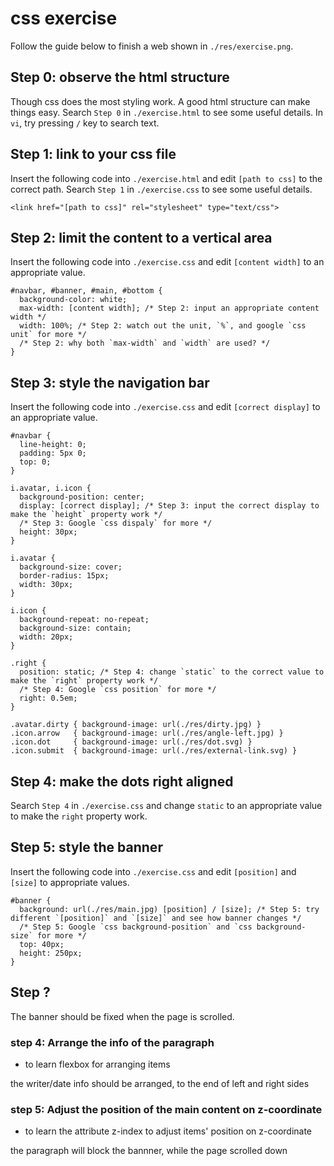# css exercise

Follow the guide below to finish a web shown in `./res/exercise.png`.

## Step 0: observe the html structure

Though css does the most styling work. A good html structure can make things easy. Search `Step 0` in `./exercise.html` to see some useful details. In `vi`, try pressing `/` key to search text.

## Step 1: link to your css file

Insert the following code into `./exercise.html` and edit `[path to css]` to the correct path. Search `Step 1` in `./exercise.css` to see some useful details.

```
<link href="[path to css]" rel="stylesheet" type="text/css">
```

## Step 2: limit the content to a vertical area

Insert the following code into `./exercise.css` and edit `[content width]` to an appropriate value.

```
#navbar, #banner, #main, #bottom {
  background-color: white;
  max-width: [content width]; /* Step 2: input an appropriate content width */
  width: 100%; /* Step 2: watch out the unit, `%`, and google `css unit` for more */
  /* Step 2: why both `max-width` and `width` are used? */
}
```

## Step 3: style the navigation bar

Insert the following code into `./exercise.css` and edit `[correct display]` to an appropriate value.

```
#navbar {
  line-height: 0;
  padding: 5px 0;
  top: 0;
}

i.avatar, i.icon {
  background-position: center;
  display: [correct display]; /* Step 3: input the correct display to make the `height` property work */
  /* Step 3: Google `css dispaly` for more */
  height: 30px;
}

i.avatar {
  background-size: cover;
  border-radius: 15px;
  width: 30px;
}

i.icon {
  background-repeat: no-repeat;
  background-size: contain;
  width: 20px;
}

.right {
  position: static; /* Step 4: change `static` to the correct value to make the `right` property work */
  /* Step 4: Google `css position` for more */
  right: 0.5em;
}

.avatar.dirty { background-image: url(./res/dirty.jpg) }
.icon.arrow   { background-image: url(./res/angle-left.jpg) }
.icon.dot     { background-image: url(./res/dot.svg) }
.icon.submit  { background-image: url(./res/external-link.svg) }
```

## Step 4: make the dots right aligned

Search `Step 4` in `./exercise.css` and change `static` to an appropriate value to make the `right` property work.

## Step 5: style the banner

Insert the following code into `./exercise.css` and edit `[position]` and `[size]` to appropriate values.

```
#banner {
  background: url(./res/main.jpg) [position] / [size]; /* Step 5: try different `[position]` and `[size]` and see how banner changes */
  /* Step 5: Google `css background-position` and `css background-size` for more */
  top: 40px;
  height: 250px;
}
```

## Step ?

The banner should be fixed when the page is scrolled.

### step 4: Arrange the info of the paragraph
* to learn flexbox for arranging items

the writer/date info should be arranged, to the
end of left and right sides

### step 5: Adjust the position of the main content on z-coordinate
* to learn the attribute z-index to adjust items' position on z-coordinate

the paragraph will block the bannner, while the
page scrolled down
